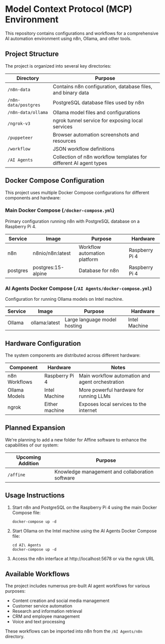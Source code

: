 # Model Context Protocol (MCP) Environment

This repository contains configurations and workflows for a comprehensive AI automation environment using n8n, Ollama, and other tools.

## Project Structure

The project is organized into several key directories:

| Directory | Purpose |
|-----------|---------|
| `/n8n-data` | Contains n8n configuration, database files, and binary data |
| `/n8n-data/postgres` | PostgreSQL database files used by n8n |
| `/n8n-data/ollama` | Ollama model files and configurations |
| `/ngrok-v3` | ngrok tunnel service for exposing local services |
| `/puppeteer` | Browser automation screenshots and resources |
| `/workflow` | JSON workflow definitions |
| `/AI Agents` | Collection of n8n workflow templates for different AI agent types |

## Docker Compose Configuration

This project uses multiple Docker Compose configurations for different components and hardware:

### Main Docker Compose (`/docker-compose.yml`)

Primary configuration running n8n with PostgreSQL database on a Raspberry Pi 4.

| Service | Image | Purpose | Hardware |
|---------|-------|---------|----------|
| n8n | n8nio/n8n:latest | Workflow automation platform | Raspberry Pi 4 |
| postgres | postgres:15-alpine | Database for n8n | Raspberry Pi 4 |

### AI Agents Docker Compose (`/AI Agents/docker-compose.yml`)

Configuration for running Ollama models on Intel machine.

| Service | Image | Purpose | Hardware |
|---------|-------|---------|----------|
| Ollama | ollama:latest | Large language model hosting | Intel Machine |

## Hardware Configuration

The system components are distributed across different hardware:

| Component | Hardware | Notes |
|-----------|----------|-------|
| n8n Workflows | Raspberry Pi 4 | Main workflow automation and agent orchestration |
| Ollama Models | Intel Machine | More powerful hardware for running LLMs |
| ngrok | Either machine | Exposes local services to the internet |

## Planned Expansion

We're planning to add a new folder for Affine software to enhance the capabilities of our system:

| Upcoming Addition | Purpose |
|------------------|---------|
| `/affine` | Knowledge management and collaboration software |

## Usage Instructions

1. Start n8n and PostgreSQL on the Raspberry Pi 4 using the main Docker Compose file:
   ```
   docker-compose up -d
   ```

2. Start Ollama on the Intel machine using the AI Agents Docker Compose file:
   ```
   cd AI\ Agents
   docker-compose up -d
   ```

3. Access the n8n interface at http://localhost:5678 or via the ngrok URL

## Available Workflows

The project includes numerous pre-built AI agent workflows for various purposes:

- Content creation and social media management
- Customer service automation
- Research and information retrieval
- CRM and employee management
- Voice and text processing

These workflows can be imported into n8n from the `/AI Agents/n8n` directory.
